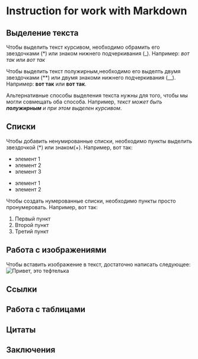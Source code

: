 # Instruction for work with Markdown
## Выделение текста

Чтобы выделить текст курсивом, необходимо обрамить его звездочками (*) или знаком нижнего подчеркивания (_). Например: *вот так* или _вот так_

Чтобы выделить текст полужирным,необходимо его выделть двумя звездочками (**) или двумя знакоми нижнего подчеркивания (__). Например: **вот так** или __вот так__.

Альтернативные способы выделения текста нужны для того, чтобы мы могли совмещать оба способа. Например, _текст может быть **полужирным** и при этом выделен курсивом_.

## Списки


Чтобы добавить ненумированные списки, необходимо пункты выделить звездочкой (*) или знаком(+).
Например, вот так:
* элемент 1
* элемент 2
* элемент 3
+ элемент 1
+ элемент 2


Чтобы создать нумерованные списки, необходимо пункты просто пронумеровать. Например, вот так:

1. Первый пункт
2. Второй пункт
3. Третий пункт
 

## Работа с изображениями

Чтобы вставить изображение в текст, достаточно написать следующее: 
![Привет, это тефтелька](cat.jpeg)
## Ссылки


## Работа с таблицами

## Цитаты

## Заключения

